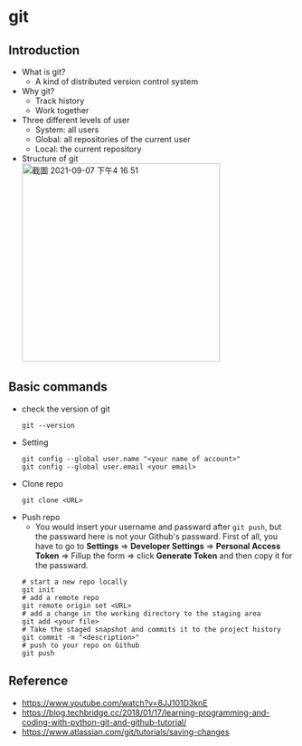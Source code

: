 # git
## Introduction
* What is git?
  * A kind of distributed version control system
* Why git?
  * Track history
  * Work together
* Three different levels of user
  * System: all users
  * Global: all repositories of the current user
  * Local: the current repository
* Structure of git  
  <img width="350" alt="截圖 2021-09-07 下午4 16 51" src="https://user-images.githubusercontent.com/61928785/132310006-462848e4-ec04-49f9-a800-c57b280ad673.png">
## Basic commands
* check the version of git
  ```
  git --version
  ```
* Setting
  ```
  git config --global user.name "<your name of account>"
  git config --global user.email <your email>
  ```
* Clone repo
  ```
  git clone <URL>
  ```
* Push repo
  * You would insert your username and passward after `git push`, but the passward here is not your Github's passward. First of all, you have to go to **Settings** => **Developer Settings** => **Personal Access Token** => Fillup the form => click **Generate Token** and then copy it for the passward.
  ```
  # start a new repo locally
  git init
  # add a remote repo
  git remote origin set <URL>
  # add a change in the working directory to the staging area
  git add <your file>
  # Take the staged snapshot and commits it to the project history
  git commit -m "<description>"
  # push to your repo on Github
  git push
  ```
## Reference
* <https://www.youtube.com/watch?v=8JJ101D3knE>
* <https://blog.techbridge.cc/2018/01/17/learning-programming-and-coding-with-python-git-and-github-tutorial/>
* https://www.atlassian.com/git/tutorials/saving-changes
